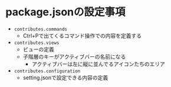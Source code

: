 # package.jsonの設定事項

- `contributes.commands`
    - Ctrl+Pで出てくるコマンド操作での内容を定義する
- `contributes.views`
    - ビューの定義
    - 子階層のキーがアクティブバーの名前になる
        - アクティブバーは左に縦に並んでるアイコンたちのエリア
- `contributes.configuration`
    - setting.jsonで設定できる内容の定義
